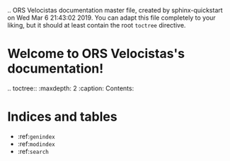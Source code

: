 .. ORS Velocistas documentation master file, created by
   sphinx-quickstart on Wed Mar  6 21:43:02 2019.
   You can adapt this file completely to your liking, but it should at least
   contain the root `toctree` directive.

Welcome to ORS Velocistas's documentation!
==========================================

.. toctree::
   :maxdepth: 2
   :caption: Contents:



Indices and tables
==================

* :ref:`genindex`
* :ref:`modindex`
* :ref:`search`
